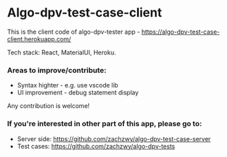 # Algo-dpv-test-case-client

This is the client code of algo-dpv-tester app - https://algo-dpv-test-case-client.herokuapp.com/

Tech stack: React, MaterialUI, Heroku.

### Areas to improve/contribute:

- Syntax highter - e.g. use vscode lib
- UI improvement - debug statement display

Any contribution is welcome!

### If you're interested in other part of this app, please go to:

- Server side: https://github.com/zachzwy/algo-dpv-test-case-server
- Test cases: https://github.com/zachzwy/algo-dpv-tests
